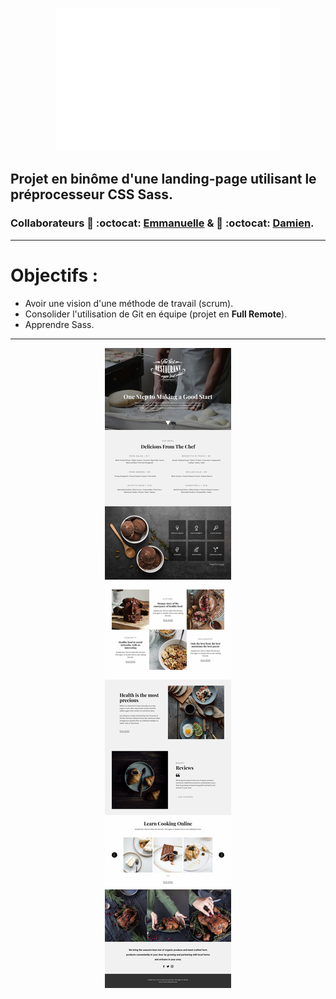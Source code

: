 <p align="center"><img src="https://github.com/Emmanuellecode/Landingpage-Sass/blob/main/public/images/best_restaurant.png"></p>

## Projet en binôme d'une landing-page utilisant le préprocesseur CSS Sass.
### Collaborateurs :link: :octocat: [Emmanuelle](https://github.com/Emmanuellecode) & :link: :octocat: [Damien](https://github.com/db0g).

---------
# Objectifs : 

* Avoir une vision d'une méthode de travail (scrum).  
* Consolider l'utilisation de Git en équipe (projet en **Full Remote**).  
* Apprendre Sass.  

---------

<p align="center"><img src="https://github.com/Emmanuellecode/Landingpage-Sass/blob/main/public/images/website-template-preview.jpg"></p>



